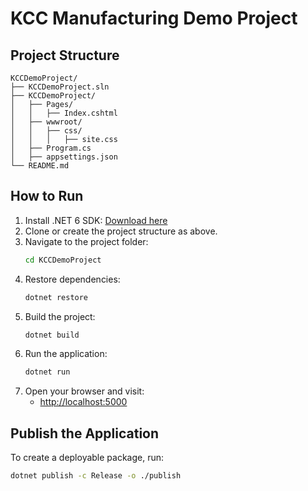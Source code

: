 # KCC Manufacturing Demo Project

## Project Structure
```
KCCDemoProject/
├── KCCDemoProject.sln
├── KCCDemoProject/
│   ├── Pages/
│   │   ├── Index.cshtml
│   ├── wwwroot/
│   │   ├── css/
│   │   │   ├── site.css
│   ├── Program.cs
│   ├── appsettings.json
└── README.md
```

## How to Run
1. Install .NET 6 SDK: [Download here](https://dotnet.microsoft.com/en-us/download/dotnet/6.0)
2. Clone or create the project structure as above.
3. Navigate to the project folder:
   ```sh
   cd KCCDemoProject
   ```
4. Restore dependencies:
   ```sh
   dotnet restore
   ```
5. Build the project:
   ```sh
   dotnet build
   ```
6. Run the application:
   ```sh
   dotnet run
   ```
7. Open your browser and visit:
   - [http://localhost:5000](http://localhost:5000)

## Publish the Application
To create a deployable package, run:
```sh
dotnet publish -c Release -o ./publish
```